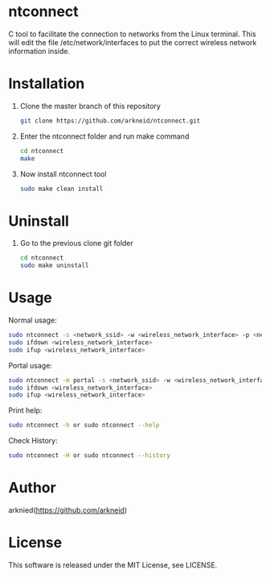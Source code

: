 # ntconnect
C tool to facilitate the connection to networks from the Linux terminal.
This will edit the file /etc/network/interfaces to put the correct wireless network information inside.

# Installation
<ol>
<li>Clone the master branch of this repository</li>
	
```bash
git clone https://github.com/arkneid/ntconnect.git
```
<li>Enter the ntconnect folder and run make command</li>

```bash
cd ntconnect
make
```
<li>Now install ntconnect tool</li>	

```bash
sudo make clean install
```
</ol>

# Uninstall
<ol>
<li>Go to the previous clone git folder</li>

```bash
cd ntconnect
sudo make uninstall
```
</ol>

# Usage
Normal usage:

```bash
sudo ntconnect -s <network_ssid> -w <wireless_network_interface> -p <network_password>
sudo ifdown <wireless_network_interface>
sudo ifup <wireless_network_interface>
```

Portal usage:

```bash
sudo ntconnect -m portal -s <network_ssid> -w <wireless_network_interface>
sudo ifdown <wireless_network_interface>
sudo ifup <wireless_network_interface>
```

Print help:

```bash
sudo ntconnect -h or sudo ntconnect --help
```

Check History:
```bash
sudo ntconnect -H or sudo ntconnect --history
```

# Author
arknied(https://github.com/arkneid)

# License
This software is released under the MIT License, see LICENSE.

